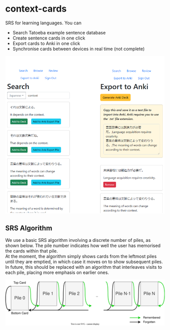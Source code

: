 # context-cards

SRS for learning languages. You can

- Search Tatoeba example sentence database
- Create sentence cards in one click
- Export cards to Anki in one click
- Synchronise cards between devices in real time (not complete)

![Demonstration of search and exporting to Anki](src/assets/demonstration.png)

## SRS Algorithm

We use a basic SRS algorithm involving a discrete number of piles, as shown below. The pile number indicates how well the user has memorised the cards within that pile.  
At the moment, the algorithm simply shows cards from the leftmost piles until they are emptied, in which case it moves on to show subsequent piles. In future, this should be replaced with an algorithm that interleaves visits to each pile, placing more emphasis on earlier ones.

![SRS algorithm drawin](src/assets/SRS_algorithm.svg)

